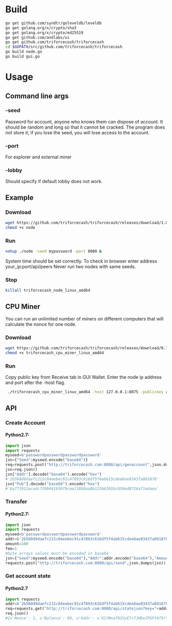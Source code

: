 # Build
```bash
go get github.com/syndtr/goleveldb/leveldb
go get golang.org/x/crypto/sha3
go get golang.org/x/crypto/ed25519
go get github.com/andlabs/ui
go get github.com/triforcecash/triforcecash
cd $GOPATH/src/github.com/triforcecash/triforcecash
go build node.go
go build gui.go
```
# Usage
## Command line args
### -seed 
Password for account, anyone who knows them can dispose of account.
It should be random and long so that it cannot be cracked.
The program does not store it, if you lose the seed, you will lose access to the account.
### -port
For explorer and external miner
### -lobby
Should specify if default lobby does not work.
## Example
### Download 
```bash
wget https://github.com/triforcecash/triforcecash/releases/download/1.0/node
chmod +x node
```
### Run
```bash
nohup ./node -seed mypassword -port 8080 & 
```
System time should be set correctly.
To check in browser enter address your_ip:port/api/peers
Never run two nodes with same seeds.
### Stop
```bash
killall triforcecash_node_linux_amd64 
```
## CPU Miner
You can run an unlimited number of miners on different computers that will calculate the nonce for one node.
### Download
```bash
wget https://github.com/triforcecash/triforcecash/releases/download/0.7/triforcecash_cpu_miner_linux_amd64
chmod +x triforcecash_cpu_miner_linux_amd64
```
### Run
Copy public key from Receive tab in GUI Wallet.
Enter the node ip address and port after the -host flag.
```bash
 ./triforcecash_cpu_miner_linux_amd64 -host 127.0.0.1:8075 -publickey a363f3675039caf20b8f805479051482e3c87b69d39b9b94f568778e8335a586 -threads 6
```
## API
### Create Account

#### Python2.7:
```python
import json
import requests
myseed=b'passwordpasswordpasswordpassword'
jsn={"Seed":myseed.encode("base64")}
req=requests.post("http://triforcecash.com:8080/api/genaccount",json.dumps(jsn))
jsn=req.json()
jsn["Addr"].decode("base64").encode("hex")
#'2b560d9daefc215c84eebec91c47893c616df5f4ab615cdee6ae83437a091878'
jsn["Pub"].decode("base64").encode("hex")
#'6a771912acadc739b041b58f0cee218b8aa8b125b63b5bc850ed8726af1e4aea'
```


### Transfer

#### Python2.7:
```python
import json
import requests
myseed=b'passwordpasswordpasswordpassword'
addr=b'2b560d9daefc215c84eebec91c47893c616df5f4ab615cdee6ae83437a091878'.decode("hex")
amount=100
fee=1
#byte arrays values must be encoded in base64
jsn={"Seed":myseed.encode("base64"),"Addr":addr.encode("base64"),"Amount":amount,"Fee":fee}
requests.post("http://triforcecash.com:8080/api/send",json.dumps(jsn))
```
### Get account state
#### Python2.7
```python
import requests
addr=b'2b560d9daefc215c84eebec91c47893c616df5f4ab615cdee6ae83437a091878'
req=requests.get("http://triforcecash.com:8080/api/statejson?key="+addr)
req.json()
#{u'Nonce': 1, u'Balance': 99, u'Addr': u'K1YNna78IVyE7r7JHEeJPGFt9fSrYVze5q6DQ3oJGHg=', u'Confirm': 838}
